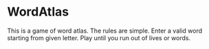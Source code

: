 # WordAtlas
This is a game of word atlas. The rules are simple. Enter a valid word starting from given letter. Play until you run out of lives or words.
